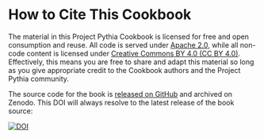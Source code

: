 # How to Cite This Cookbook

The material in this Project Pythia Cookbook is licensed for free and open consumption and reuse. All code is served under [Apache 2.0](https://www.apache.org/licenses/LICENSE-2.0), while all non-code content is licensed under [Creative Commons BY 4.0 (CC BY 4.0)](https://creativecommons.org/licenses/by/4.0/). Effectively, this means you are free to share and adapt this material so long as you give appropriate credit to the Cookbook authors and the Project Pythia community.

The source code for the book is [released on GitHub](https://github.com/ProjectPythia/land-atmosphere-interactions-and-hydrology-cookbook) and archived on Zenodo. This DOI will always resolve to the latest release of the book source:

[![DOI](https://zenodo.org/badge/475509405.svg)](https://zenodo.org/badge/latestdoi/475509405)
